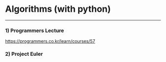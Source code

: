 # Algorithms (with python)
-----

### 1) Programmers Lecture       
https://programmers.co.kr/learn/courses/57

### 2) Project Euler

